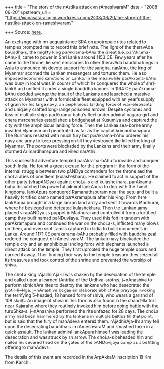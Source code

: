 +++
title = "The story of the nAstIka attack on rAmeshvaraM"
date = "2008-06-20"
upstream_url = "https://manasataramgini.wordpress.com/2008/06/20/the-story-of-the-nastika-attack-on-rameshvaram/"

+++
Source: [here](https://manasataramgini.wordpress.com/2008/06/20/the-story-of-the-nastika-attack-on-rameshvaram/).

An exchange with my acquaintance SRA on apotropaic rites related to
temples prompted me to record this brief note. The light of the
theravAda bauddha-s, the mighty king parAkrama-bAhu the Great (i.e.
parAkrama-bAhu-I), came to power in Shri Lanka around 1153 CE. Few years
after he came to the throne, he sent emissaries to other theravAda
bauddha kings in Asia to announce his devote support for the sangha.
narAthu, the king of Myanmar scorned the Lankan messengers and tortured
them. He also imposed economic sanctions on Lanka. In the meanwhile
parAkrama-bAhu was busy in local wars in course of which he conquered
the whole of shrI-lankA and unified it under a single bauddha banner. In
1164 CE parAkrama-bAhu decided avenge the insult of the Lankans and
launched a massive attack on Myanmar with a formidable fleet equipped
with an year’s supply of grain for his large navy, an amphibious landing
force of war-elephants and uniquely crafted long-range poisoned arrows.
Despite cyclones and loss of multiple ships parAkrama-bahu’s fleet under
admiral nagara-girI and chera mercenaries established a bridgehead at
Kusumiya and captured the city with the amphibious landing force. Then
the Lankan sea-borne army invaded Myanmar and penetrated as far as the
capital Arimardhanapura. The Burmans resisted with much fury but
parAkrama-bAhu ordered his navy and army to keep pressing on till they
destroyed the killed the king of Myanmar. The ports were blockaded by
the Lankans and their army finally stormed Arimardhanapura and killed
narAthu.

This successful adventure tempted parAkrama-bAhu to invade and conquer
south India. He found a great excuse for this program in the form of the
internal struggle between two pANDya contenders for the throne and the
choLa allies of one them (kulashekhara). He claimed to act in support of
the other party (vIrapANDya) against choLa-s and kulashekhara.
parAkrama-bahu dispatched his powerful admiral lankApura to deal with
the Tamil kingdoms. lankApura conquered Ramanathapuram near the setu and
built a heavily fortified camp named parAkramapura after his king. From
here lankApura brought in a large lankan land army and sent it towards
Madhurai, where he besieged and defeated kulashekhara. Then the Lankan
army placed vIrapANDya as puppet in Madhurai and controlled it from a
fortified camp they built named paNDuvijaya. They used this fort in
tandem with parAkramapura and continued the war on the choLa-s,
inflicted many blows on them, and even sent Tamils captured in India to
build monuments in Lanka. Around 1171 CE parakarama-bAhu probably filled
with bauddha zeal ordered the conquest of rAmeshvaraM. The lankan navy
blockaded the temple city and an amphibious landing force with elephants
launched a direct attack on the temple. They first uprooted the huge
temple doors and carried it away. Then finding their way to the temple
treasury they seized all its treasures and took control of the shrine
and prevented the worship of shiva.

The choLa king rAjadhirAja-II was shaken by the desecration of the
temple and called upon a learned tAntrIka of the Urdhva-srotras,
j\~nAnashiva to perform abhichAra rites to destroy the lankans who had
desecrated the jyotir-li\~Nga. j\~nAnashiva began an elaborate abhichAra
prayoga invoking the terrifying 5-headed, 18 handed form of shiva, who
wears a garland of 108 skulls. An image of shiva in this form is also
found in the chandella fort near Kajuraho where they routinely invoked
him before doing battle with the turuShka-s. j\~nAnashiva performed the
rite unfazed for 28 days. The choLa army had been hammered by the
lankans in multiple battles till that point, but is said that the fury
of mahAdeva entered them. rAjAdhirAja-II’s army fell upon the
desecrating bauddha-s in rAmeshvaraM and smashed them in a quick
assault. The lankan admiral lankApura himself was leading the
desecration and was struck by an arrow. The choLa-s beheaded him and
nailed his severed head on the gates of the pANDuvijaya camp as a
befitting offering to mahAdeva.

The details of this event are recorded in the ArpAkkaM inscription 18 Km
from Kanchi.

